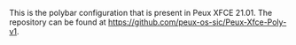 This is the polybar configuration that is present in Peux XFCE 21.01. The repository can be found at https://github.com/peux-os-sic/Peux-Xfce-Poly-v1.